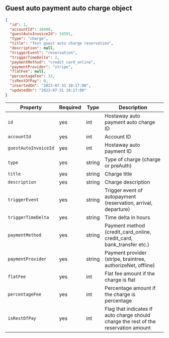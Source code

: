 ## Guest auto payment auto charge object

```json
{
  "id": 1,
  "accountId": 10498,
  "guestAutoInvoiceId": 34591,
  "type": "charge",
  "title": "Test guest auto charge reservation",
  "description": null,
  "triggerEvent": "reservation",
  "triggerTimeDelta": 2,
  "paymentMethod": "credit_card_online",
  "paymentProvider": "stripe",
  "flatFee": null,
  "percentageFee": 33,
  "isRestOfPay": 0,
  "insertedOn": "2023-07-31 10:17:00",
  "updatedOn": "2023-07-31 10:17:00"
}
```

Property | Required | Type     | Description
-------- | -------- |----------| ----------- 
`id` | yes | int      | Hostaway auto payment auto charge ID
`accountId` | yes | int      | Account ID
`guestAutoInvoiceId` | yes | int      | Hostaway auto payment ID
`type` | yes | string   | Type of charge (charge or preAuth)
`title` | yes | string   | Charge title
`description` | yes | string   | Charge description
`triggerEvent` | yes | string   | Trigger event of autopayment (reservation, arrival, departure)
`triggerTimeDelta` | yes | string   |  Time delta in hours
`paymentMethod` | yes | string   | Payment method (credit_card_online, credit_card, bank_transfer etc.)
`paymentProvider` | yes | string   | Payment provider (stripe, braintree, authorizeNet, offline)
`flatFee` | yes | int      | Flat fee amount if the charge is flat
`percentageFee` | yes | int      | Percentage amount if the charge is percentage
`isRestOfPay` | yes | int      | Flag that indicates if auto charge should charge the rest of the reservation amount
